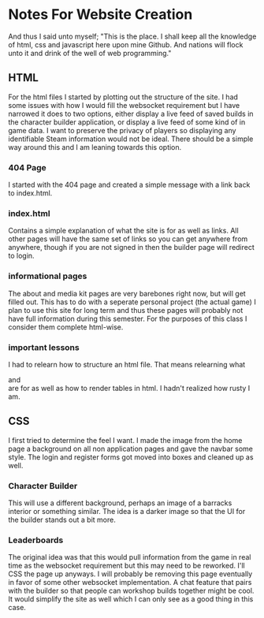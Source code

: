 # Notes For Website Creation
And thus I said unto myself; "This is the place. I shall keep all the knowledge of html, css and javascript here upon mine Github. And nations will flock unto it and drink of the well of web programming."

## HTML
For the html files I started by plotting out the structure of the site. I had some issues with how I would fill the websocket requirement but I have narrowed it does to two options, either display a live feed of saved builds in the character builder application, or display a live feed of some kind of in game data. I want to preserve the privacy of players so displaying any identifiable Steam information would not be ideal. There should be a simple way around this and I am leaning towards this option.

### 404 Page
I started with the 404 page and created a simple message with a link back to index.html. 

### index.html
Contains a simple explanation of what the site is for as well as links. All other pages will have the same set of links so you can get anywhere from anywhere, though if you are not signed in then the builder page will redirect to login.

### informational pages
The about and media kit pages are very barebones right now, but will get filled out. This has to do with a seperate personal project (the actual game) I plan to use this site for long term and thus these pages will probably not have full information during this semester. For the purposes of this class I consider them complete html-wise.

### important lessons
I had to relearn how to structure an html file. That means relearning what <body> <nav> <main> and <footer> are for as well as how to render tables in html. I hadn't realized how rusty I am.

## CSS
I first tried to determine the feel I want. I made the image from the home page a background on all non application pages and gave the navbar some style. The login and register forms got moved into boxes and cleaned up as well.

### Character Builder
This will use a different background, perhaps an image of a barracks interior or something similar. The idea is a darker image so that the UI for the builder stands out a bit more.

### Leaderboards
The original idea was that this would pull information from the game in real time as the websocket requirement but this may need to be reworked. I'll CSS the page up anyways.
I will probably be removing this page eventually in favor of some other websocket implementation. A chat feature that pairs with the builder so that people can workshop builds together might be cool. It would simplify the site as well which I can only see as a good thing in this case.